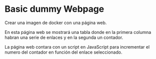 
# Basic dummy Webpage 

Crear una imagen de docker con una página web.

En esta página web se mostrará una tabla donde en la primera columna habran una serie de enlaces y en la segunda un contador.

La página web contara con un script en JavaScript para incrementar el numero del contador en función del enlace seleccionado.



